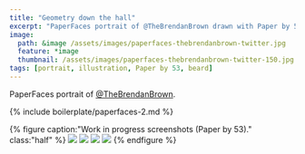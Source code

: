```yaml
---
title: "Geometry down the hall"
excerpt: "PaperFaces portrait of @TheBrendanBrown drawn with Paper by 53 on an iPad."
image: 
  path: &image /assets/images/paperfaces-thebrendanbrown-twitter.jpg 
  feature: *image
  thumbnail: /assets/images/paperfaces-thebrendanbrown-twitter-150.jpg
tags: [portrait, illustration, Paper by 53, beard]
---
```


PaperFaces portrait of [@TheBrendanBrown](https://twitter.com/TheBrendanBrown).

{% include boilerplate/paperfaces-2.md %}

{% figure caption:"Work in progress screenshots (Paper by 53)." class:"half" %}
[![](/assets/images/paperfaces-thebrendanbrown-process-1-750.jpg)](/assets/images/paperfaces-thebrendanbrown-process-1-lg.jpg)
[![](/assets/images/paperfaces-thebrendanbrown-process-2-750.jpg)](/assets/images/paperfaces-thebrendanbrown-process-2-lg.jpg)
[![](/assets/images/paperfaces-thebrendanbrown-process-3-750.jpg)](/assets/images/paperfaces-thebrendanbrown-process-3-lg.jpg)
[![](/assets/images/paperfaces-thebrendanbrown-process-4-750.jpg)](/assets/images/paperfaces-thebrendanbrown-process-4-lg.jpg)
{% endfigure %}
